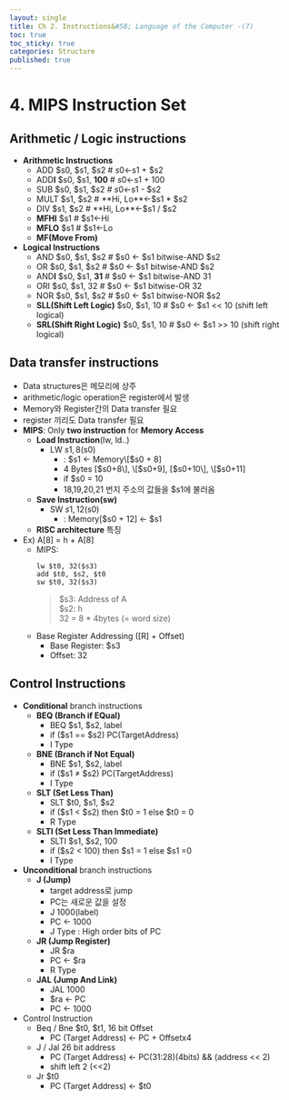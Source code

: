 ```yaml
---
layout: single
title: Ch 2. Instructions&#58; Language of the Computer -(7)
toc: true
toc_sticky: true
categories: Structure
published: true
---
```


# 4. MIPS Instruction Set

## 	Arithmetic / Logic instructions
* **Arithmetic Instructions**
    * ADD $s0, $s1, $s2    # $s0←$s1 + $s2
    * ADD**I** $s0, $s1, **100**   # $s0←$s1 + 100
    * SUB $s0, $s1, $s2    # $s0←$s1 - $s2
    * MULT $s1, $s2           # **Hi, Lo**←$s1 * $s2
    * DIV $s1, $s2               # **Hi, Lo**←$s1 / $s2
    * **MFHI** $s1                     # $s1←Hi 
    * **MFLO** $s1                    # $s1←Lo 
    * **MF(Move From)**
* **Logical Instructions**
    * AND $s0, $s1, $s2   # $s0 ← $s1 bitwise-AND $s2
    * OR $s0, $s1, $s2      # $s0 ← $s1 bitwise-AND $s2
    * AND**I** $s0, $s1, **31**    # $s0 ← $s1 bitwise-AND 31
    * ORI $s0, $s1, 32      # $s0 ← $s1 bitwise-OR 32 
    * NOR $s0, $s1, $s2  # $s0 ← $s1 bitwise-NOR $s2
    * **SLL(Shift Left Logic)** $s0, $s1, 10      # $s0 ← $s1 << 10 (shift left logical)
    * **SRL(Shift Right Logic)** $s0, $s1, 10      # $s0 ← $s1 >> 10 (shift right logical) 

## Data transfer instructions
* Data structures은 메모리에 상주
* arithmetic/logic operation은 register에서 발생
* Memory와 Register간의 Data transfer 필요
* register 끼리도 Data transfer 필요
* **MIPS**: Only **two instruction** for **Memory Access**
    * **Load Instruction**(lw, ld..)
        * LW $s1, 8($s0)
            * : $s1 <- Memory\[$s0 + 8\]
            * 4 Bytes \[$s0+8\], \[$s0+9\], \[$s0+10\], \[$s0+11\]
            * if $s0 = 10
            * 18,19,20,21 번지 주소의 값들을 $s1에 불러옴
    * **Save Instruction(sw)**
        * SW $s1, 12($s0)
            * : Memory\[$s0 + 12\] <- $s1
    * **RISC architecture** 특징
* Ex) A[8] = h + A[8]
    * MIPS:<br/>
      ```
      lw $t0, 32($s3)
      add $t0, $s2, $t0
      sw $t0, 32($s3)
      ```
      > $s3: Address of A<br/>
      > $s2: h<br/>
      > 32 = 8 * 4bytes (= word size)
    * Base Register Addressing (\[R\] + Offset)
        * Base Register: $s3
        * Offset: 32

## Control Instructions
* **Conditional** branch instructions
    * **BEQ (Branch if EQual)**
        * BEQ $s1, $s2, label 
        * if ($s1 == $s2) PC(TargetAddress)
        * I Type
    * **BNE (Branch if Not Equal)**
        * BNE $s1, $s2, label 
        * if ($s1 ≠ $s2) PC(TargetAddress)
        * I Type
    * **SLT (Set Less Than)**
        * SLT $t0, $s1, $s2
        * if ($s1 < $s2) then $t0 = 1 else $t0 = 0
        * R Type
    * **SLTI (Set Less Than Immediate)**
        * SLTI $s1, $s2, 100
        * if ($s2 < 100) then $s1 = 1 else $s1 =0
        * I Type
* **Unconditional** branch instructions
    * **J (Jump)**
        * target address로 jump
        * PC는 새로운 값을 설정
        * J 1000(label)
        * PC ← 1000
        * J Type : High order bits of PC
    * **JR (Jump Register)**
        * JR $ra 
        * PC ← $ra
        * R Type
    * **JAL (Jump And Link)**
        * JAL 1000 
        * $ra ← PC
        * PC ← 1000
* Control Instruction
    * Beq / Bne $t0, $t1, 16 bit Offset
        * PC (Target Address) ← PC + Offsetx4
    * J / Jal 26 bit address
        * PC (Target Address) ← PC(31:28)(4bits) && (address << 2)
        * shift left 2 (<<2)
    * Jr $t0
        * PC (Target Address) ← $t0
